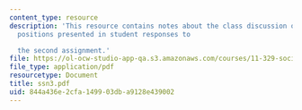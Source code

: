 ```yaml
---
content_type: resource
description: 'This resource contains notes about the class discussion on the theoretical
  positions presented in student responses to

  the second assignment.'
file: https://ol-ocw-studio-app-qa.s3.amazonaws.com/courses/11-329-social-theory-and-the-city-fall-2005/844a436e2cfa149903dba9128e439002_ssn3.pdf
file_type: application/pdf
resourcetype: Document
title: ssn3.pdf
uid: 844a436e-2cfa-1499-03db-a9128e439002
---
```

